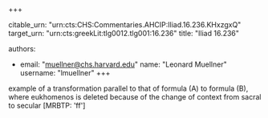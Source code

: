+++


citable_urn: "urn:cts:CHS:Commentaries.AHCIP:Iliad.16.236.KHxzgxQ"
target_urn: "urn:cts:greekLit:tlg0012.tlg001:16.236"
title: "Iliad 16.236"

authors:
- email: "muellner@chs.harvard.edu"
  name: "Leonard Muellner"
  username: "lmuellner"
+++

<p>example of a transformation parallel to that of formula (A) to formula (B), where eukhomenos is deleted because of the change of context from sacral to secular [MRBTP: 'ff']</p>